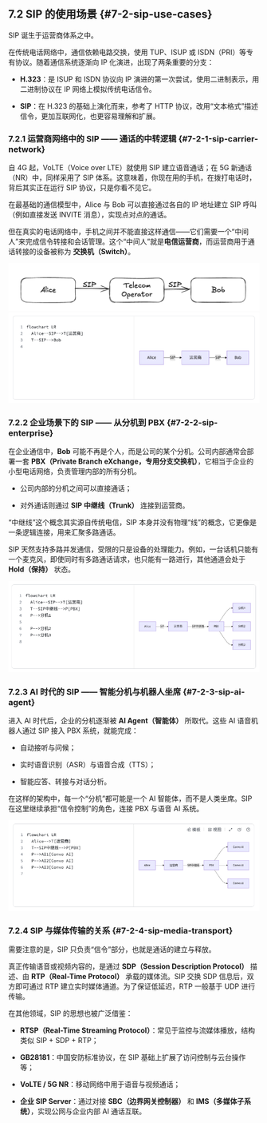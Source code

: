 ## 7.2 SIP 的使用场景 {#7-2-sip-use-cases}
SIP 诞生于运营商体系之中。

在传统电话网络中，通信依赖电路交换，使用 TUP、ISUP 或 ISDN（PRI）等专有协议。随着通信系统逐渐向 IP 化演进，出现了两条重要的分支：

- **H.323**：是 ISUP 和 ISDN 协议向 IP 演进的第一次尝试，使用二进制表示，用二进制协议在 IP 网络上模拟传统电话信令。
    
- **SIP**：在 H.323 的基础上演化而来，参考了 HTTP 协议，改用“文本格式”描述信令，更加互联网化，也更容易理解和扩展。
    

### 7.2.1 运营商网络中的 SIP —— 通话的中转逻辑  {#7-2-1-sip-carrier-network}
    

自 4G 起，VoLTE（Voice over LTE）就使用 SIP 建立语音通话；在 5G 新通话（NR）中，同样采用了 SIP 体系。这意味着，你现在用的手机，在拨打电话时，背后其实正在运行 SIP 协议，只是你看不见它。

在最基础的通信模型中，Alice 与 Bob 可以直接通过各自的 IP 地址建立 SIP 呼叫（例如直接发送 INVITE 消息），实现点对点的通话。

但在真实的电话网络中，手机之间并不能直接这样通信——它们需要一个“中间人”来完成信令转接和会话管理。这个“中间人”就是**电信运营商**，而运营商用于通话转接的设备被称为 **交换机（Switch）**。

![alt text](../image/721-1.png)
![alt text](../image/721-2.png)


### 7.2.2 企业场景下的 SIP —— 从分机到 PBX  {#7-2-2-sip-enterprise}
    

在企业通信中，**Bob** 可能不再是个人，而是公司的某个分机。公司内部通常会部署一套 **PBX（Private Branch eXchange，专用分支交换机）**，它相当于企业的小型电话网络，负责管理内部的所有分机。

- 公司内部的分机之间可以直接通话；
    
- 对外通话则通过 **SIP 中继线（Trunk）** 连接到运营商。
    

“中继线”这个概念其实源自传统电信，SIP 本身并没有物理“线”的概念，它更像是一条逻辑连接，用来汇聚多路通话。

SIP 天然支持多路并发通信，受限的只是设备的处理能力。例如，一台话机只能有一个麦克风，即使同时有多路通话请求，也只能有一路进行，其他通道会处于 **Hold（保持）** 状态。

![alt text](../image/722-1.png)

### 7.2.3 AI 时代的 SIP —— 智能分机与机器人坐席  {#7-2-3-sip-ai-agent}
    

进入 AI 时代后，企业的分机逐渐被 **AI Agent（智能体）** 所取代。这些 AI 语音机器人通过 SIP 接入 PBX 系统，就能完成：

- 自动接听与问候；
    
- 实时语音识别（ASR）与语音合成（TTS）；
    
- 智能应答、转接与对话分析。
    

在这样的架构中，每一个“分机”都可能是一个 AI 智能体，而不是人类坐席。SIP 在这里继续承担“信令控制”的角色，连接 PBX 与语音 AI 系统。

![alt text](../image/723-1.png)

### 7.2.4 SIP 与媒体传输的关系  {#7-2-4-sip-media-transport}
    

需要注意的是，SIP 只负责“信令”部分，也就是通话的建立与释放。

真正传输语音或视频内容的，是通过 **SDP（Session Description Protocol）** 描述、由 **RTP（Real-Time Protocol）** 承载的媒体流。SIP 交换 SDP 信息后，双方即可通过 RTP 建立实时媒体通道。为了保证低延迟，RTP 一般基于 UDP 进行传输。

在其他领域，SIP 的思想也被广泛借鉴：

- **RTSP（Real-Time Streaming Protocol）**：常见于监控与流媒体播放，结构类似 SIP + SDP + RTP；
    
- **GB28181**：中国安防标准协议，在 SIP 基础上扩展了访问控制与云台操作等；
    
- **VoLTE / 5G NR**：移动网络中用于语音与视频通话；
    
- **企业 SIP Server**：通过对接 **SBC（边界网关控制器）** 和 **IMS（多媒体子系统）**，实现公网与企业内部 AI 通话互联。